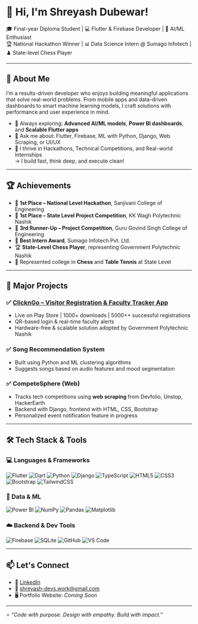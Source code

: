# 👋 Hi, I'm Shreyash Dubewar!

🎓 Final-year Diploma Student | 💻 Flutter & Firebase Developer | 🧠 AI/ML Enthusiast  
🏆 National Hackathon Winner | 📊 Data Science Intern @ Sumago Infotech | ♟️ State-level Chess Player  

---

## 🚀 About Me

I’m a results-driven developer who enjoys building meaningful applications that solve real-world problems. From mobile apps and data-driven dashboards to smart machine learning models, I craft solutions with performance and user experience in mind.

- 🌱 Always exploring: **Advanced AI/ML models**, **Power BI dashboards**, and **Scalable Flutter apps**
- 💬 Ask me about: Flutter, Firebase, ML with Python, Django, Web Scraping, or UI/UX
- 🏁 I thrive in Hackathons, Technical Competitions, and Real-world Internships  
  → I build fast, think deep, and execute clean!

---

## 🏆 Achievements

- 🥇 **1st Place – National Level Hackathon**, Sanjivani College of Engineering
- 🥇 **1st Place – State Level Project Competition**, KK Wagh Polytechnic Nashik
- 🥉 **3rd Runner-Up – Project Competition**, Guru Govind Singh College of Engineering
- 🏅 **Best Intern Award**, Sumago Infotech Pvt. Ltd.
- 🏆 **State-Level Chess Player**, representing Government Polytechnic Nashik
- 🏓 Represented college in **Chess** and **Table Tennis** at State Level

---

## 📱 Major Projects

### ✅ [ClicknGo – Visitor Registration & Faculty Tracker App](https://play.google.com/store/search?q=clickngo&c=apps&hl=en)
- Live on Play Store | 1000+ downloads | 5000++ successful registrations  
- QR-based login & real-time faculty alerts  
- Hardware-free & scalable solution adopted by Government Polytechnic Nashik

### ✅ Song Recommendation System
- Built using Python and ML clustering algorithms
- Suggests songs based on audio features and mood segmentation

### ✅ CompeteSphere (Web)
- Tracks tech competitions using **web scraping** from Devfolio, Unstop, HackerEarth  
- Backend with Django, frontend with HTML, CSS, Bootstrap  
- Personalized event notification feature in progress

---

## 🛠️ Tech Stack & Tools

### 💻 Languages & Frameworks  
![Flutter](https://img.shields.io/badge/Flutter-02569B?style=for-the-badge&logo=flutter&logoColor=white)
![Dart](https://img.shields.io/badge/Dart-0175C2?style=for-the-badge&logo=dart&logoColor=white)
![Python](https://img.shields.io/badge/Python-3776AB?style=for-the-badge&logo=python&logoColor=white)
![Django](https://img.shields.io/badge/Django-092E20?style=for-the-badge&logo=django&logoColor=white)
![TypeScript](https://img.shields.io/badge/TypeScript-007ACC?style=for-the-badge&logo=typescript&logoColor=white)
![HTML5](https://img.shields.io/badge/HTML5-E34F26?style=for-the-badge&logo=html5&logoColor=white)
![CSS3](https://img.shields.io/badge/CSS3-1572B6?style=for-the-badge&logo=css3&logoColor=white)
![Bootstrap](https://img.shields.io/badge/Bootstrap-7952B3?style=for-the-badge&logo=bootstrap&logoColor=white)
![TailwindCSS](https://img.shields.io/badge/TailwindCSS-38B2AC?style=for-the-badge&logo=tailwind-css&logoColor=white)

### 🧠 Data & ML  
![Power BI](https://img.shields.io/badge/Power%20BI-F2C811?style=for-the-badge&logo=powerbi&logoColor=black)
![NumPy](https://img.shields.io/badge/NumPy-013243?style=for-the-badge&logo=numpy&logoColor=white)
![Pandas](https://img.shields.io/badge/Pandas-150458?style=for-the-badge&logo=pandas&logoColor=white)
![Matplotlib](https://img.shields.io/badge/Matplotlib-11557C?style=for-the-badge&logo=matplotlib&logoColor=white)

### ☁️ Backend & Dev Tools  
![Firebase](https://img.shields.io/badge/Firebase-FFCA28?style=for-the-badge&logo=firebase&logoColor=black)
![SQLite](https://img.shields.io/badge/SQLite-003B57?style=for-the-badge&logo=sqlite&logoColor=white)
![GitHub](https://img.shields.io/badge/GitHub-181717?style=for-the-badge&logo=github&logoColor=white)
![VS Code](https://img.shields.io/badge/VS%20Code-007ACC?style=for-the-badge&logo=visual-studio-code&logoColor=white)


---

## 📫 Let's Connect

- 🔗 [LinkedIn](https://www.linkedin.com/in/shreyash-dubewar/)
- 📧 shreyash-devs.work@gmail.com
- 🖥️ Portfolio Website: *Coming Soon*

---

⭐️ _“Code with purpose. Design with empathy. Build with impact.”_
